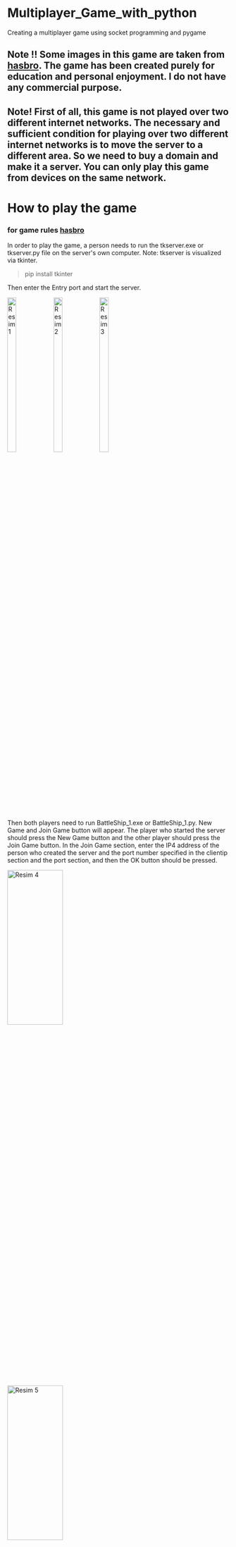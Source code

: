 # Multiplayer_Game_with_python
 Creating a multiplayer game using socket programming and pygame


## Note !! Some images in this game are taken from [hasbro](https://www.hasbro.com/common/documents/dad261471c4311ddbd0b0800200c9a66/A891A1C65056900B107F73766FF4C2B3.pdf). The game has been created purely for education and personal enjoyment. I do not have any commercial purpose.


## Note! First of all, this game is not played over two different internet networks. The necessary and sufficient condition for playing over two different internet networks is to move the server to a different area. So we need to buy a domain and make it a server. You can only play this game from devices on the same network.
# How to play the game

### for game rules [hasbro](https://www.hasbro.com/common/documents/dad261471c4311ddbd0b0800200c9a66/A891A1C65056900B107F73766FF4C2B3.pdf)

In order to play the game, a person needs to run the tkserver.exe or tkserver.py file on the server's own computer. Note: tkserver is visualized via tkinter. 
> pip install tkinter

Then enter the Entry port and start the server.

<div>
  <img src="https://user-images.githubusercontent.com/86206193/232530399-c54a9360-fd7b-4403-b0ed-a742e6ae1485.png" alt="Resim 1" width="20%" height="30%" />
  <img src="https://user-images.githubusercontent.com/86206193/232530417-885a6938-cf8b-4a69-b3b9-b82193e44338.png" alt="Resim 2" width="20%" height="30%" />
  <img src="https://user-images.githubusercontent.com/86206193/232531515-a7ed456b-8c32-4875-8bc8-5e626fb997f1.png" alt="Resim 3" width="20%" height="30%" />
</div>



Then both players need to run BattleShip_1.exe or BattleShip_1.py. New Game and Join Game button will appear. The player who started the server should press the New Game button and the other player should press the Join Game button. In the Join Game section, enter the IP4 address of the person who created the server and the port number specified in the clientip section and the port section, and then the OK button should be pressed.

<div>
  <img src="https://user-images.githubusercontent.com/86206193/232532852-abb721f9-13e7-4eea-a6e4-0c51681825b9.png" alt="Resim 4" width="50%" height="30%" />
  <img src="https://user-images.githubusercontent.com/86206193/232532867-3ad0cf2a-ada0-4e2a-a216-49d1d055ae81.png" alt="Resim 5" width="50%" height="30%" />
  <img src="https://user-images.githubusercontent.com/86206193/232532878-c3ff6f93-1024-4d10-bf35-0cefafbc8b14.png" alt="Resim 6" width="50%" height="30%" />
</div>

Teams are then selected.
<div>
  <img src="https://user-images.githubusercontent.com/86206193/232536102-32796698-117a-4837-94d8-07c5a4d30aeb.png" alt="Resim 7" width="50%" height="30%" />
  <img src="https://user-images.githubusercontent.com/86206193/232535264-92f7b5f2-86bc-44cc-8087-1b11ac378117.png" alt="Resim 8" width="20%" height="30%" />
</div>


There is a random button for card shuffling or you can press the two cards you want to swap places. If your preparations are complete, you can press the OK button. Also, don't forget that you're on time.
<div>
  <img src="https://user-images.githubusercontent.com/86206193/232536458-7795c5e3-6f9a-407d-8cc2-c71839affc11.png" alt="Resim 9" width="50%" height="30%" />
<div>
After everyone has completed the shuffle, the game will begin. You can find the game rules on the internet, I followed the rules completely.
<div>
  <img src="https://user-images.githubusercontent.com/86206193/232540373-cabaa226-5eeb-4370-aed5-9f50dfce473d.png" alt="Resim 10" width="50%" height="30%" />
  <img src="https://user-images.githubusercontent.com/86206193/232536988-e899e178-54d9-4329-9840-892940f217ac.png" alt="Resim 11" width="50%" height="30%" />
<div>
 
Battle cards are below. Enemy cards are in front of you.
After choosing one of the battle cards, you can make your move by choosing one of the enemy cards.
<div>
  <img src="https://user-images.githubusercontent.com/86206193/232537225-b50fb4c9-c3c9-4920-898a-6600dc9a862a.png" alt="Resim 12" width="50%" height="30%" />
  <img src="https://user-images.githubusercontent.com/86206193/232537235-0ffdce7d-fffe-4c0c-8ff4-55c3724bc2cd.png" alt="Resim 13" width="50%" height="30%" />
<div>

In the lower right corner there is a lighthouse button to see the final version of your cards. You can see which card has been opened and which ship has been hit.
<div>
  <img src="https://user-images.githubusercontent.com/86206193/232537581-20408a0f-3ea1-4f29-9091-81280bfc2417.png" alt="Resim 14" width="50%" height="30%" />
<div>
If you have no more moves to make, please select a battle card and press the backspace key or the del key. This is for passing.
 
<div>
  <img src="https://user-images.githubusercontent.com/86206193/232539002-721e1df5-2b51-4f26-80d8-d9e3dd62860c.png" alt="Resim 15" width="10%" height="5%" />
  <img src="https://user-images.githubusercontent.com/86206193/232539008-840629e3-0d98-4a52-8935-578e22501646.png" alt="Resim 16" width="5%" height="5%" />
<div>
